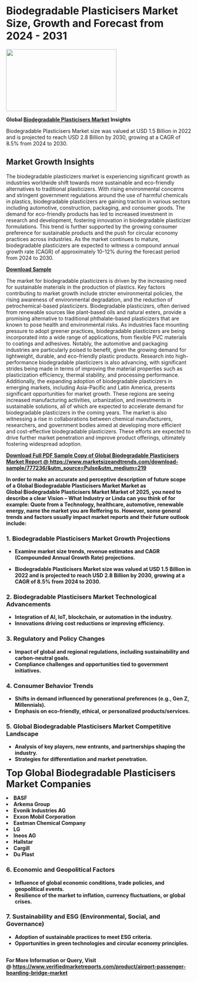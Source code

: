 <H1>Biodegradable Plasticisers Market Size, Growth and Forecast from 2024 - 2031</H1><img class="aligncenter size-medium wp-image-584254" src="https://thirdeyenews.in/wp-content/uploads/2024/09/Global-Market-Research-300x168.jpeg" alt="" width="300" height="168" /><p><strong>Global&nbsp;<a href="https://www.marketsizeandtrends.com/download-sample/777236/&amp;utm_source=Pulse&amp;utm_medium=219">Biodegradable Plasticisers Market</a> Insights</strong></p><p>Biodegradable Plasticisers Market size was valued at USD 1.5 Billion in 2022 and is projected to reach USD 2.8 Billion by 2030, growing at a CAGR of 8.5% from 2024 to 2030.</p><p><h2>Market Growth Insights</h2> <p>The biodegradable plasticizers market is experiencing significant growth as industries worldwide shift towards more sustainable and eco-friendly alternatives to traditional plasticizers. With rising environmental concerns and stringent government regulations around the use of harmful chemicals in plastics, biodegradable plasticizers are gaining traction in various sectors including automotive, construction, packaging, and consumer goods. The demand for eco-friendly products has led to increased investment in research and development, fostering innovation in biodegradable plasticizer formulations. This trend is further supported by the growing consumer preference for sustainable products and the push for circular economy practices across industries. As the market continues to mature, biodegradable plasticizers are expected to witness a compound annual growth rate (CAGR) of approximately 10-12% during the forecast period from 2024 to 2030.</p> <p><strong><a href="#">Download Sample</a></strong></p> <p>The market for biodegradable plasticizers is driven by the increasing need for sustainable materials in the production of plastics. Key factors contributing to market growth include stricter environmental policies, the rising awareness of environmental degradation, and the reduction of petrochemical-based plasticizers. Biodegradable plasticizers, often derived from renewable sources like plant-based oils and natural esters, provide a promising alternative to traditional phthalate-based plasticizers that are known to pose health and environmental risks. As industries face mounting pressure to adopt greener practices, biodegradable plasticizers are being incorporated into a wide range of applications, from flexible PVC materials to coatings and adhesives. Notably, the automotive and packaging industries are particularly poised to benefit, given the growing demand for lightweight, durable, and eco-friendly plastic products. Research into high-performance biodegradable plasticizers is also advancing, with significant strides being made in terms of improving the material properties such as plasticization efficiency, thermal stability, and processing performance. Additionally, the expanding adoption of biodegradable plasticizers in emerging markets, including Asia-Pacific and Latin America, presents significant opportunities for market growth. These regions are seeing increased manufacturing activities, urbanization, and investments in sustainable solutions, all of which are expected to accelerate demand for biodegradable plasticizers in the coming years. The market is also witnessing a rise in collaborations between chemical manufacturers, researchers, and government bodies aimed at developing more efficient and cost-effective biodegradable plasticizers. These efforts are expected to drive further market penetration and improve product offerings, ultimately fostering widespread adoption.</p> <p><strong><a href="#"></p><p><span class=""><strong>Download Full PDF Sample Copy of Global Biodegradable Plasticisers Market Report</strong> @ <a href="https://www.marketsizeandtrends.com/download-sample/777236/&amp;utm_source=Pulse&amp;utm_medium=219" target="_blank">https://www.marketsizeandtrends.com/download-sample/777236/&amp;utm_source=Pulse&amp;utm_medium=219</a></span></p><p>In order to make an accurate and perceptive description of future scope of a Global&nbsp;Biodegradable Plasticisers Market Market as Global&nbsp;Biodegradable Plasticisers Market Market of 2025, you need to describe a clear Vision &ndash; What Industry or Linda can you think of for example: Quote from a Technology, healthcare, automotive, renewable energy, name the market you are Reffering to. However, some general trends and factors usually impact market reports and their future outlook include:</p><h3>1.&nbsp;<strong>Biodegradable Plasticisers Market Growth Projections</strong></h3><ul><li>Examine market size trends, revenue estimates and CAGR (Compounded Annual Growth Rate) projections.</li><li><p>Biodegradable Plasticisers Market size was valued at USD 1.5 Billion in 2022 and is projected to reach USD 2.8 Billion by 2030, growing at a CAGR of 8.5% from 2024 to 2030.</p></li></ul><h3>2.&nbsp;<strong>Biodegradable Plasticisers Market Technological Advancements</strong></h3><ul><li>Integration of AI, IoT, blockchain, or automation in the industry.</li><li>Innovations driving cost reductions or improving efficiency.</li></ul><h3>3.&nbsp;<strong>Regulatory and Policy Changes</strong></h3><ul><li>Impact of global and regional regulations, including sustainability and carbon-neutral goals.</li><li>Compliance challenges and opportunities tied to government initiatives.</li></ul><h3>4.&nbsp;<strong>Consumer Behavior Trends</strong></h3><ul><li>Shifts in demand influenced by generational preferences (e.g., Gen Z, Millennials).</li><li>Emphasis on eco-friendly, ethical, or personalized products/services.</li></ul><h3>5.&nbsp;<strong>Global Biodegradable Plasticisers Market Competitive Landscape</strong></h3><ul><li>Analysis of key players, new entrants, and partnerships shaping the industry.</li><li>Strategies for differentiation and market penetration.</li></ul><p data-pm-slice="1 1 []"><span style="color: inherit; font-family: inherit; font-size: 25px;">Top Global Biodegradable Plasticisers Market Companies</span></p><div class="" data-test-id=""><p><li>BASF</li><li> Arkema Group</li><li> Evonik Industries AG</li><li> Exxon Mobil Corporation</li><li> Eastman Chemical Company</li><li> LG</li><li> Ineos AG</li><li> Hallstar</li><li> Cargill</li><li> Du Plast</li></p></div><h3>6.&nbsp;<strong>Economic and Geopolitical Factors</strong></h3><ul><li>Influence of global economic conditions, trade policies, and geopolitical events.</li><li>Resilience of the market to inflation, currency fluctuations, or global crises.</li></ul><h3>7.&nbsp;<strong>Sustainability and ESG (Environmental, Social, and Governance)</strong></h3><ul><li>Adoption of sustainable practices to meet ESG criteria.</li><li>Opportunities in green technologies and circular economy principles.</li></ul><h2><strong style="font-size: 14px;">For More Information or Query, Visit @&nbsp;</strong><a style="background-color: #ffffff; font-size: 14px;" href="https://www.marketsizeandtrends.com/report/biodegradable-plasticisers-market/" target="_blank">https://www.verifiedmarketreports.com/product/airport-passenger-boarding-bridge-market</a></h2>
